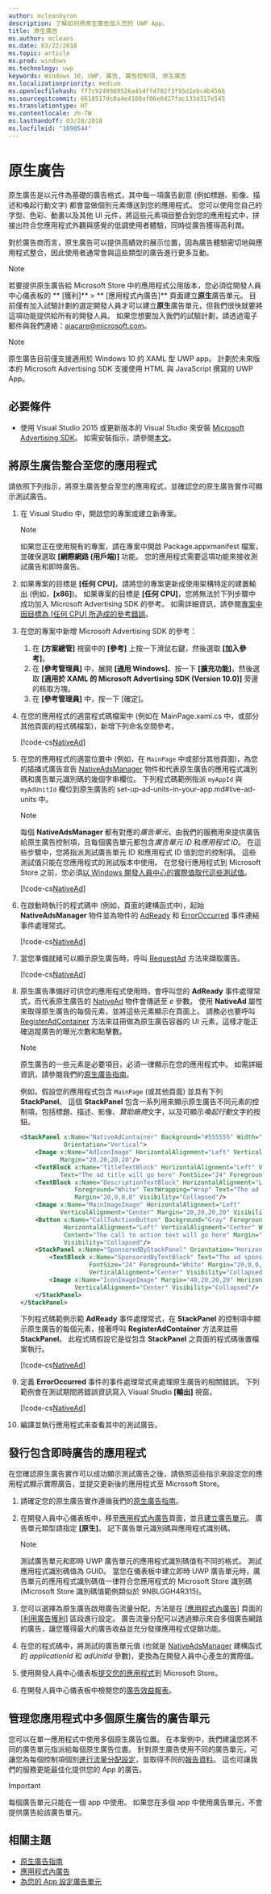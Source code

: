 ```yaml
---
author: mcleanbyron
description: 了解如何將原生廣告加入您的 UWP App。
title: 原生廣告
ms.author: mcleans
ms.date: 03/22/2018
ms.topic: article
ms.prod: windows
ms.technology: uwp
keywords: Windows 10, UWP, 廣告, 廣告控制項, 原生廣告
ms.localizationpriority: medium
ms.openlocfilehash: ff7c9249989526a454ffd702f3f95d1ebc4b4566
ms.sourcegitcommit: 6618517dc0a4e4100af06e6d27fac133d317e545
ms.translationtype: HT
ms.contentlocale: zh-TW
ms.lasthandoff: 03/28/2018
ms.locfileid: "1690544"
---
```

# <a name="native-ads"></a>原生廣告

原生廣告是以元件為基礎的廣告格式，其中每一項廣告創意 (例如標題、影像、描述和喚起行動文字) 都會當做個別元素傳送到您的應用程式。 您可以使用您自己的字型、色彩、動畫以及其他 UI 元件，將這些元素項目整合到您的應用程式中，拼接出符合您應用程式外觀與感覺的低調使用者體驗，同時從廣告獲得高利潤。

對於廣告商而言，原生廣告可以提供高績效的展示位置，因為廣告體驗密切地與應用程式整合，因此使用者通常會與這些類型的廣告進行更多互動。

> [!NOTE]
> 若要提供原生廣告給 Microsoft Store 中的應用程式公用版本，您必須從開發人員中心儀表板的 ** \[獲利\]** &gt; ** \[應用程式內廣告\]** 頁面建立**原生**廣告單元。 目前僅有加入試驗計劃的選定開發人員才可以建立**原生**廣告單元，但我們很快就要將這項功能提供給所有的開發人員。 如果您想要加入我們的試驗計劃，請透過電子郵件與我們連絡：aiacare@microsoft.com。

> [!NOTE]
> 原生廣告目前僅支援適用於 Windows 10 的 XAML 型 UWP app。 計劃於未來版本的 Microsoft Advertising SDK 支援使用 HTML 與 JavaScript 撰寫的 UWP App。

## <a name="prerequisites"></a>必要條件

* 使用 Visual Studio 2015 或更新版本的 Visual Studio 來安裝 [Microsoft Advertising SDK](http://aka.ms/ads-sdk-uwp)。 如需安裝指示，請參閱[本文](install-the-microsoft-advertising-libraries.md)。

## <a name="integrate-a-native-ad-into-your-app"></a>將原生廣告整合至您的應用程式

請依照下列指示，將原生廣告整合至您的應用程式，並確認您的原生廣告實作可顯示測試廣告。

1. 在 Visual Studio 中，開啟您的專案或建立新專案。
    > [!NOTE]
    > 如果您正在使用現有的專案，請在專案中開啟 Package.appxmanifest 檔案，並確保選取 **\[網際網路 (用戶端)\]** 功能。 您的應用程式需要這項功能來接收測試廣告和即時廣告。

2. 如果專案的目標是 **\[任何 CPU\]**，請將您的專案更新成使用架構特定的建置輸出 (例如，**\[x86\]**)。 如果專案的目標是 **\[任何 CPU\]**，您將無法於下列步驟中成功加入 Microsoft Advertising SDK 的參考。 如需詳細資訊，請參閱[專案中因目標為 [任何 CPU] 所造成的參考錯誤](known-issues-for-the-advertising-libraries.md#reference_errors)。

3. 在您的專案中新增 Microsoft Advertising SDK 的參考：

    1. 在 **\[方案總管\]** 視窗中的 **\[參考\]** 上按一下滑鼠右鍵，然後選取 **\[加入參考\]**。
    2.  在 **\[參考管理員\]** 中，展開 **\[通用 Windows\]**、按一下 **\[擴充功能\]**，然後選取 **\[適用於 XAML 的 Microsoft Advertising SDK (Version 10.0)\]** 旁邊的核取方塊。
    3.  在 **\[參考管理員\]** 中，按一下 [確定]。

4. 在您的應用程式的適當程式碼檔案中 (例如在 MainPage.xaml.cs 中，或部分其他頁面的程式碼檔案)，新增下列命名空間參考。

    [!code-cs[NativeAd](./code/AdvertisingSamples/NativeAdSamples/cs/MainPage.xaml.cs#Namespaces)]

5.  在您的應用程式的適當位置中 (例如，在 ```MainPage``` 中或部分其他頁面)，為您的插播式廣告宣告 [NativeAdsManager](https://msdn.microsoft.com/library/windows/apps/microsoft.advertising.winrt.ui.nativeadsmanager.aspx) 物件和代表原生廣告的應用程式識別碼和廣告單元識別碼的幾個字串欄位。 下列程式碼範例指派 `myAppId` 與 `myAdUnitId` 欄位到原生廣告的 set-up-ad-units-in-your-app.md#live-ad-units 中。
    > [!NOTE]
    > 每個 **NativeAdsManager** 都有對應的*廣告單元*，由我們的服務用來提供廣告給原生廣告控制項，且每個廣告單元都包含*廣告單元 ID* 和*應用程式 ID*。 在這些步驟中，您將指派測試廣告單元 ID 和應用程式 ID 值到您的控制項。 這些測試值只能在您應用程式的測試版本中使用。 在您發行應用程式到 Microsoft Store 之前，您必須[以 Windows 開發人員中心的實際值取代這些測試值](#release)。

    [!code-cs[NativeAd](./code/AdvertisingSamples/NativeAdSamples/cs/MainPage.xaml.cs#Variables)]

6.  在啟動時執行的程式碼中 (例如，頁面的建構函式中)，起始 **NativeAdsManager** 物件並為物件的 [AdReady](https://msdn.microsoft.com/library/windows/apps/microsoft.advertising.winrt.ui.nativeadsmanager.adready.aspx) 和 [ErrorOccurred](https://msdn.microsoft.com/library/windows/apps/microsoft.advertising.winrt.ui.nativeadsmanager.erroroccurred.aspx) 事件連結事件處理常式。

    [!code-cs[NativeAd](./code/AdvertisingSamples/NativeAdSamples/cs/MainPage.xaml.cs#ConfigureNativeAd)]

7.  當您準備就緒可以顯示原生廣告時，呼叫 [RequestAd](https://msdn.microsoft.com/library/windows/apps/microsoft.advertising.winrt.ui.nativeadsmanager.requestad.aspx) 方法來擷取廣告。

    [!code-cs[NativeAd](./code/AdvertisingSamples/NativeAdSamples/cs/MainPage.xaml.cs#RequestAd)]

8.  原生廣告準備好可供您的應用程式使用時，會呼叫您的 **AdReady** 事件處理常式，而代表原生廣告的 [NativeAd](https://msdn.microsoft.com/library/windows/apps/microsoft.advertising.winrt.ui.nativead.aspx) 物件會傳遞至 *e* 參數。 使用 **NativeAd** 屬性來取得原生廣告的每個元素，並將這些元素顯示在頁面上。 請務必也要呼叫 [RegisterAdContainer](https://msdn.microsoft.com/library/windows/apps/microsoft.advertising.winrt.ui.nativead.registeradcontainer.aspx) 方法來註冊做為原生廣告容器的 UI 元素，這樣才能正確追蹤廣告的曝光次數和點擊數。
    > [!NOTE]
    > 原生廣告的一些元素是必要項目，必須一律顯示在您的應用程式中。 如需詳細資訊，請參閱我們的[原生廣告指南](ui-and-user-experience-guidelines.md#guidelines-for-native-ads)。

    例如，假設您的應用程式包含 ```MainPage``` (或其他頁面) 並具有下列 **StackPanel**。 這個 **StackPanel** 包含一系列用來顯示原生廣告不同元素的控制項，包括標題、描述、影像、*贊助廠商*文字，以及可顯示*喚起行動*文字的按鈕。

    ``` xml
    <StackPanel x:Name="NativeAdContainer" Background="#555555" Width="Auto" Height="Auto"
                Orientation="Vertical">
        <Image x:Name="AdIconImage" HorizontalAlignment="Left" VerticalAlignment="Center"
               Margin="20,20,20,20"/>
        <TextBlock x:Name="TitleTextBlock" HorizontalAlignment="Left" VerticalAlignment="Center"
               Text="The ad title will go here" FontSize="24" Foreground="White" Margin="20,0,0,10"/>
        <TextBlock x:Name="DescriptionTextBlock" HorizontalAlignment="Left" VerticalAlignment="Center"
                   Foreground="White" TextWrapping="Wrap" Text="The ad description will go here"
                   Margin="20,0,0,0" Visibility="Collapsed"/>
        <Image x:Name="MainImageImage" HorizontalAlignment="Left"
               VerticalAlignment="Center" Margin="20,20,20,20" Visibility="Collapsed"/>
        <Button x:Name="CallToActionButton" Background="Gray" Foreground="White"
                HorizontalAlignment="Left" VerticalAlignment="Center" Width="Auto" Height="Auto"
                Content="The call to action text will go here" Margin="20,20,20,20"
                Visibility="Collapsed"/>
        <StackPanel x:Name="SponsoredByStackPanel" Orientation="Horizontal" Margin="20,20,20,20">
            <TextBlock x:Name="SponsoredByTextBlock" Text="The ad sponsored by text will go here"
                       FontSize="24" Foreground="White" Margin="20,0,0,0" HorizontalAlignment="Left"
                       VerticalAlignment="Center" Visibility="Collapsed"/>
            <Image x:Name="IconImageImage" Margin="40,20,20,20" HorizontalAlignment="Left"
                   VerticalAlignment="Center" Visibility="Collapsed"/>
        </StackPanel>
    </StackPanel>
    ```

    下列程式碼範例示範 **AdReady** 事件處理常式，在 **StackPanel** 的控制項中顯示原生廣告的每個元素，接著呼叫 **RegisterAdContainer** 方法來註冊 **StackPanel**。 此程式碼假設它是從包含 **StackPanel** 之頁面的程式碼後置檔案執行。

    [!code-cs[NativeAd](./code/AdvertisingSamples/NativeAdSamples/cs/MainPage.xaml.cs#AdReady)]

9.  定義 **ErrorOccurred** 事件的事件處理常式來處理原生廣告的相關錯誤。 下列範例會在測試期間將錯誤資訊寫入 Visual Studio **\[輸出\]** 視窗。

    [!code-cs[NativeAd](./code/AdvertisingSamples/NativeAdSamples/cs/MainPage.xaml.cs#ErrorOccurred)]

10.  編譯並執行應用程式來查看其中的測試廣告。

<span id="release" />

## <a name="release-your-app-with-live-ads"></a>發行包含即時廣告的應用程式

在您確認原生廣告實作可以成功顯示測試廣告之後，請依照這些指示來設定您的應用程式顯示實際廣告，並提交更新後的應用程式至 Microsoft Store。

1.  請確定您的原生廣告實作遵循我們的[原生廣告指南](ui-and-user-experience-guidelines.md#guidelines-for-native-ads)。

2.  在開發人員中心儀表板中，移至[應用程式內廣告](../publish/in-app-ads.md)頁面，並且[建立廣告單元](set-up-ad-units-in-your-app.md#live-ad-units)。 廣告單元類型請指定 **\[原生\]**。 記下廣告單元識別碼與應用程式識別碼。
    > [!NOTE]
    > 測試廣告單元和即時 UWP 廣告單元的應用程式識別碼值有不同的格式。 測試應用程式識別碼值為 GUID。 當您在儀表板中建立即時 UWP 廣告單元時，廣告單元的應用程式識別碼值一律符合您應用程式的 Microsoft Store 識別碼 (Microsoft Store 識別碼值範例類似於 9NBLGGH4R315)。

3. 您可以選擇為原生廣告啟用廣告流量分配，方法是在 [\[應用程式內廣告\]](../publish/in-app-ads.md) 頁面的 [\[利用廣告獲利\]](../publish/in-app-ads.md#mediation) 區段進行設定。 廣告流量分配可以透過顯示來自多個廣告網路的廣告，讓您獲得最大的廣告收益並充分發揮應用程式促銷功能。

4.  在您的程式碼中，將測試的廣告單元值 (也就是 [NativeAdsManager](https://msdn.microsoft.com/library/windows/apps/microsoft.advertising.winrt.ui.nativeadsmanager.nativeadsmanager.aspx) 建構函式的 *applicationId* 和 *adUnitId* 參數)，更換為在開發人員中心產生的實際值。

5.  使用開發人員中心儀表板[提交您的應用程式](../publish/app-submissions.md)到 Microsoft Store。

6.  在開發人員中心儀表板中檢閱您的[廣告效益報表](../publish/advertising-performance-report.md)。

## <a name="manage-ad-units-for-multiple-native-ads-in-your-app"></a>管理您應用程式中多個原生廣告的廣告單元

您可以在單一應用程式中使用多個原生廣告位置。 在本案例中，我們建議您將不同的廣告單元指派給每個原生廣告位置。 針對原生廣告使用不同的廣告單元，可讓您為每個控制項個別[進行流量分配設定](../publish/in-app-ads.md#mediation)，並取得不同的[報告資料](../publish/advertising-performance-report.md)。 這也可讓我們的服務更能最佳化提供您的 App 的廣告。

> [!IMPORTANT]
> 每個廣告單元只能在一個 app 中使用。 如果您在多個 app 中使用廣告單元，不會提供廣告給該廣告單元。

## <a name="related-topics"></a>相關主題

* [原生廣告指南](ui-and-user-experience-guidelines.md#guidelines-for-native-ads)
* [應用程式內廣告](../publish/in-app-ads.md)
* [為您的 App 設定廣告單元](set-up-ad-units-in-your-app.md)
